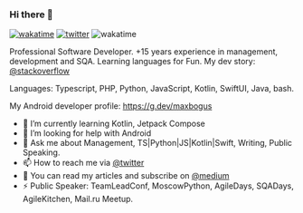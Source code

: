### Hi there 👋

<!--
**maxbogus/maxbogus** is a ✨ _special_ ✨ repository because its `README.md` (this file) appears on your GitHub profile.

Here are some ideas to get you started:

- 🔭 I’m currently working on ...
- 🌱 I’m currently learning ...
- 👯 I’m looking to collaborate on ...
- 🤔 I’m looking for help with ...
- 💬 Ask me about ...
- 📫 How to reach me: ...
- 😄 Pronouns: ...
- ⚡ Fun fact: ...
-->
[![wakatime](https://wakatime.com/badge/user/6bf1fc10-6fde-4d93-9b6b-c332821ebb42.svg)](https://wakatime.com/@6bf1fc10-6fde-4d93-9b6b-c332821ebb42)
[![twitter](https://img.shields.io/twitter/follow/maxbogus?label=followers&logo=twitter&style=plastic)](https://twitter.com/maxbogus)
![wakatime](https://www.codewars.com/users/maxbogus/badges/micro)

Professional Software Developer. +15 years experience in management, development and SQA. Learning languages for Fun. My dev story: [@stackoverflow](https://stackoverflow.com/story/maxbogus)

Languages: Typescript, PHP, Python, JavaScript, Kotlin, SwiftUI, Java, bash.

My Android developer profile: https://g.dev/maxbogus

- 🌱 I’m currently learning Kotlin, Jetpack Compose
- 🤔 I’m looking for help with Android
- 💬 Ask me about Management, TS|Python|JS|Kotlin|Swift, Writing, Public Speaking.
- 📫 How to reach me via [@twitter](https://twitter.com/maxbogus)
- 🤔 You can read my articles and subscribe on [@medium](https://medium.com/@maxbogus)
- ⚡ Public Speaker: TeamLeadConf, MoscowPython, AgileDays, SQADays, AgileKitchen, Mail.ru Meetup.
